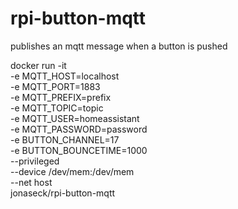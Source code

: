 # rpi-button-mqtt

publishes an mqtt message when a button is pushed

docker run -it \
-e MQTT_HOST=localhost \
-e MQTT_PORT=1883 \
-e MQTT_PREFIX=prefix \
-e MQTT_TOPIC=topic \
-e MQTT_USER=homeassistant \
-e MQTT_PASSWORD=password \
-e BUTTON_CHANNEL=17 \
-e BUTTON_BOUNCETIME=1000 \
--privileged \
--device /dev/mem:/dev/mem \
--net host \
jonaseck/rpi-button-mqtt
